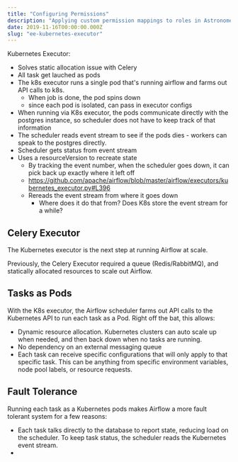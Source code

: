 ```yaml
---
title: "Configuring Permissions"
description: "Applying custom permission mappings to roles in Astronomer Enterprise."
date: 2019-11-16T00:00:00.000Z
slug: "ee-kubernetes-executor"
---
```


Kubernetes Executor:

- Solves static allocation issue with Celery
- All task get lauched as pods
- The k8s executor runs a single pod that's running airflow and farms out API calls to k8s.
  - When job is done, the pod spins down
  - since each pod is isolated, can pass in executor configs
- When running via K8s executor, the pods communicate directly with the postgres instance, so scheduler does not have to keep track of that information
- The scheduler reads event stream to see if the pods dies - workers can speak to the postgres directly.
- Scheduler gets status from event stream
- Uses a resourceVersion to recreate state
  - By tracking the event number, when the scheduler goes down, it can pick back up exactly where it left off
  - https://github.com/apache/airflow/blob/master/airflow/executors/kubernetes_executor.py#L396
  - Rereads the event stream from where it goes down
    - Where does it do that from? Does K8s store the event stream for a while?


## Celery Executor

The Kubernetes executor is the next step at running Airflow at scale.

Previously, the Celery Executor required a queue (Redis/RabbitMQ), and statically allocated resources
to scale out Airflow.

## Tasks as Pods

With the K8s executor, the Airflow scheduler farms out API calls to the Kubernetes API to run each task as a Pod. Right off the bat, this allows:
- Dynamic resource allocation. Kubernetes clusters can auto scale up when needed, and then back down when no tasks are running.
- No dependency on an external messaging queue
- Each task can receive specific configurations that will only apply to that specific task. This can be anything from specific environment variables, node pool labels, or resource requests.

## Fault Tolerance

Running each task as a Kubernetes pods makes Airflow a more fault tolerant system for a few reasons:
- Each task talks directly to the database to report state, reducing load on the scheduler. To keep task status, the scheduler reads the Kubernetes event stream.
-  
